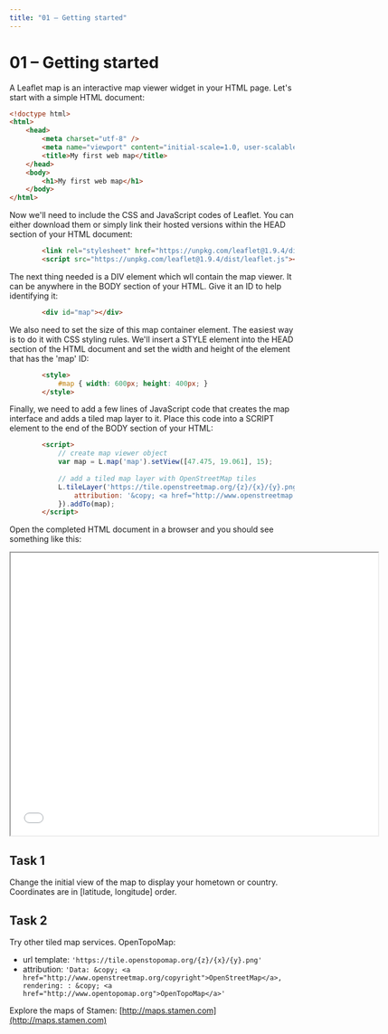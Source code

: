 ```yaml
---
title: "01 – Getting started"
---
```


# 01 – Getting started

A Leaflet map is an interactive map viewer widget in your HTML page. Let's start with a simple HTML document:

``` html
<!doctype html>
<html>
    <head>
        <meta charset="utf-8" />
        <meta name="viewport" content="initial-scale=1.0, user-scalable=no" />        
        <title>My first web map</title>
    </head>
    <body>
        <h1>My first web map</h1>
    </body>
</html>
```

Now we'll need to include the CSS and JavaScript codes of Leaflet. You can either download them or simply link their hosted versions within the HEAD section of your HTML document:
``` html
        <link rel="stylesheet" href="https://unpkg.com/leaflet@1.9.4/dist/leaflet.css" />
        <script src="https://unpkg.com/leaflet@1.9.4/dist/leaflet.js"></script>
```

The next thing needed is a DIV element which wll contain the map viewer. It can be anywhere in the BODY section of your HTML. Give it an ID to help identifying it:
``` html
        <div id="map"></div>
```

We also need to set the size of this map container element. The easiest way is to do it with CSS styling rules. We'll insert a STYLE element into the HEAD section of the HTML document and set the width and height of the element that has the 'map' ID:
``` html
        <style>
            #map { width: 600px; height: 400px; }
        </style>
```

Finally, we need to add a few lines of JavaScript code that creates the map interface and adds a tiled map layer to it. Place this code into a SCRIPT element to the end of the BODY section of your HTML:
``` html
        <script>
            // create map viewer object
            var map = L.map('map').setView([47.475, 19.061], 15);
            
            // add a tiled map layer with OpenStreetMap tiles
            L.tileLayer('https://tile.openstreetmap.org/{z}/{x}/{y}.png', {
                attribution: '&copy; <a href="http://www.openstreetmap.org/copyright">OpenStreetMap</a>'
            }).addTo(map);
        </script>
```

Open the completed HTML document in a browser and you should see something like this:
<iframe src="{{ site.baseurl }}/examples/l0.html" style="width: 650px; height: 500px"></iframe>

## Task 1
Change the initial view of the map to display your hometown or country. Coordinates are in [latitude, longitude] order.

## Task 2
Try other tiled map services.
OpenTopoMap:
- url template: ```'https://tile.openstopomap.org/{z}/{x}/{y}.png'```
- attribution: ```'Data: &copy; <a href="http://www.openstreetmap.org/copyright">OpenStreetMap</a>, rendering: : &copy; <a href="http://www.opentopomap.org">OpenTopoMap</a>'```

Explore the maps of Stamen: [http://maps.stamen.com](http://maps.stamen.com)

